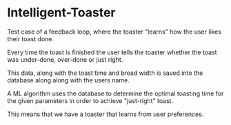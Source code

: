 # Intelligent-Toaster

Test case of a feedback loop, where the toaster "learns" how the user likes their toast done.


Every time the toast is finished the user tells the toaster whether the toast was under-done, over-done or just right.

This data, along with the toast time and bread width is saved into the database along along with the users name.

A ML algorithm uses the database to determine the optimal toasting time for the given parameters in order to achieve "just-right" toast.

This means that we have a toaster that learns from user preferences.
